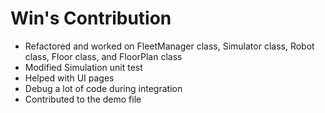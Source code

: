 # Win's Contribution
- Refactored and worked on FleetManager class, Simulator class, Robot class, Floor class, and FloorPlan class
- Modified Simulation unit test
- Helped with UI pages
- Debug a lot of code during integration
- Contributed to the demo file